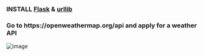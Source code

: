 ### INSTALL [Flask](https://pypi.org/project/Flask/) & [urllib](https://pypi.org/project/urllib3/) 
<h3> Go to https://openweathermap.org/api and apply for a weather API </h3>


![image](https://user-images.githubusercontent.com/87514488/129683653-88b51e79-ad56-4051-9980-30fcd25acd81.png)

